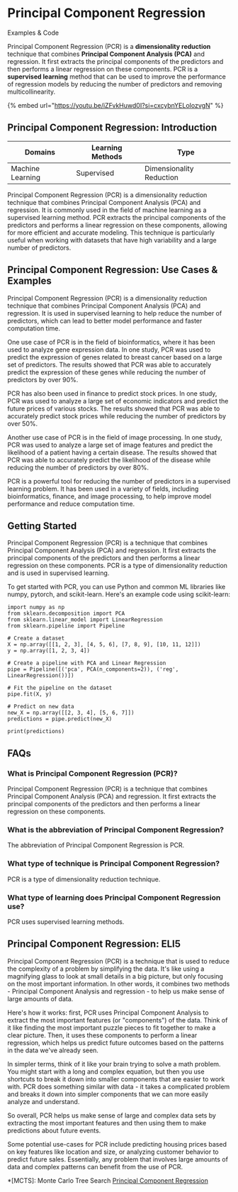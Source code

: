 # Principal Component Regression

Examples & Code

Principal Component Regression (PCR) is a **dimensionality reduction** technique that combines **Principal Component Analysis (PCA)** and regression. It first extracts the principal components of the predictors and then performs a linear regression on these components. PCR is a **supervised learning** method that can be used to improve the performance of regression models by reducing the number of predictors and removing multicollinearity.

{% embed url="https://youtu.be/iZFvkHuwd0I?si=cxcybnYELoIozvgN" %}

## Principal Component Regression: Introduction

| Domains          | Learning Methods | Type                     |
| ---------------- | ---------------- | ------------------------ |
| Machine Learning | Supervised       | Dimensionality Reduction |

Principal Component Regression (PCR) is a dimensionality reduction technique that combines Principal Component Analysis (PCA) and regression. It is commonly used in the field of machine learning as a supervised learning method. PCR extracts the principal components of the predictors and performs a linear regression on these components, allowing for more efficient and accurate modeling. This technique is particularly useful when working with datasets that have high variability and a large number of predictors.

## Principal Component Regression: Use Cases & Examples

Principal Component Regression (PCR) is a dimensionality reduction technique that combines Principal Component Analysis (PCA) and regression. It is used in supervised learning to help reduce the number of predictors, which can lead to better model performance and faster computation time.

One use case of PCR is in the field of bioinformatics, where it has been used to analyze gene expression data. In one study, PCR was used to predict the expression of genes related to breast cancer based on a large set of predictors. The results showed that PCR was able to accurately predict the expression of these genes while reducing the number of predictors by over 90%.

PCR has also been used in finance to predict stock prices. In one study, PCR was used to analyze a large set of economic indicators and predict the future prices of various stocks. The results showed that PCR was able to accurately predict stock prices while reducing the number of predictors by over 50%.

Another use case of PCR is in the field of image processing. In one study, PCR was used to analyze a large set of image features and predict the likelihood of a patient having a certain disease. The results showed that PCR was able to accurately predict the likelihood of the disease while reducing the number of predictors by over 80%.

PCR is a powerful tool for reducing the number of predictors in a supervised learning problem. It has been used in a variety of fields, including bioinformatics, finance, and image processing, to help improve model performance and reduce computation time.

## Getting Started

Principal Component Regression (PCR) is a technique that combines Principal Component Analysis (PCA) and regression. It first extracts the principal components of the predictors and then performs a linear regression on these components. PCR is a type of dimensionality reduction and is used in supervised learning.

To get started with PCR, you can use Python and common ML libraries like numpy, pytorch, and scikit-learn. Here's an example code using scikit-learn:

```
import numpy as np
from sklearn.decomposition import PCA
from sklearn.linear_model import LinearRegression
from sklearn.pipeline import Pipeline

# Create a dataset
X = np.array([[1, 2, 3], [4, 5, 6], [7, 8, 9], [10, 11, 12]])
y = np.array([1, 2, 3, 4])

# Create a pipeline with PCA and Linear Regression
pipe = Pipeline([('pca', PCA(n_components=2)), ('reg', LinearRegression())])

# Fit the pipeline on the dataset
pipe.fit(X, y)

# Predict on new data
new_X = np.array([[2, 3, 4], [5, 6, 7]])
predictions = pipe.predict(new_X)

print(predictions)

```

## FAQs

### What is Principal Component Regression (PCR)?

Principal Component Regression (PCR) is a technique that combines Principal Component Analysis (PCA) and regression. It first extracts the principal components of the predictors and then performs a linear regression on these components.

### What is the abbreviation of Principal Component Regression?

The abbreviation of Principal Component Regression is PCR.

### What type of technique is Principal Component Regression?

PCR is a type of dimensionality reduction technique.

### What type of learning does Principal Component Regression use?

PCR uses supervised learning methods.

## Principal Component Regression: ELI5

Principal Component Regression (PCR) is a technique that is used to reduce the complexity of a problem by simplifying the data. It's like using a magnifying glass to look at small details in a big picture, but only focusing on the most important information. In other words, it combines two methods - Principal Component Analysis and regression - to help us make sense of large amounts of data.

Here's how it works: first, PCR uses Principal Component Analysis to extract the most important features (or "components") of the data. Think of it like finding the most important puzzle pieces to fit together to make a clear picture. Then, it uses these components to perform a linear regression, which helps us predict future outcomes based on the patterns in the data we've already seen.

In simpler terms, think of it like your brain trying to solve a math problem. You might start with a long and complex equation, but then you use shortcuts to break it down into smaller components that are easier to work with. PCR does something similar with data - it takes a complicated problem and breaks it down into simpler components that we can more easily analyze and understand.

So overall, PCR helps us make sense of large and complex data sets by extracting the most important features and then using them to make predictions about future events.

Some potential use-cases for PCR include predicting housing prices based on key features like location and size, or analyzing customer behavior to predict future sales. Essentially, any problem that involves large amounts of data and complex patterns can benefit from the use of PCR.

\*\[MCTS]: Monte Carlo Tree Search [Principal Component Regression](https://serp.ai/principal-component-regression/)
